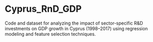 # Cyprus_RnD_GDP
Code and dataset for analyzing the impact of sector-specific R&amp;D investments on GDP growth in Cyprus (1998–2017) using regression modeling and feature selection techniques.

